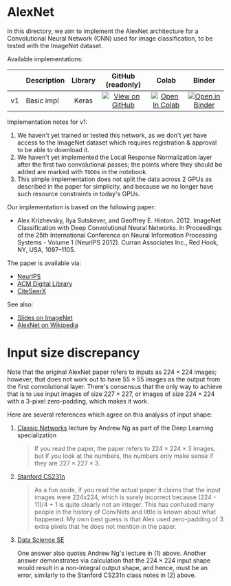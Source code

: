 # AlexNet

In this directory, we aim to implement the AlexNet architecture for a
Convolutional Neural Network (CNN) used for image classification, to be tested
with the ImageNet dataset.

Available implementations:

|      | Description    | Library | GitHub<br/>(readonly) | Colab | Binder |
|:----:| -------------- |:-------:|:---------------------:|:-----:|:------:|
|  v1  | Basic impl     |  Keras  | [![View on GitHub][github-badge]][github-basic] | [![Open In Colab][colab-badge]][colab-basic] | [![Open in Binder][binder-badge]][binder-basic] |

Implementation notes for v1:

1. We haven't yet trained or tested this network, as we don't yet have access to
   the ImageNet dataset which requires registration & approval to be able to
   download it.
2. We haven't yet implemented the Local Response Normalization layer after the
   first two convolutional passes; the points where they should be added are
   marked with `TODO`s in the notebook.
3. This simple implementation does not split the data across 2 GPUs as described
   in the paper for simplicity, and because we no longer have such resource
   constraints in today's GPUs.

Our implementation is based on the following paper:

* Alex Krizhevsky, Ilya Sutskever, and Geoffrey E. Hinton. 2012. ImageNet
  Classification with Deep Convolutional Neural Networks. In Proceedings of the
  25th International Conference on Neural Information Processing Systems -
  Volume 1 (NeurIPS 2012). Curran Associates Inc., Red Hook, NY, USA, 1097–1105.

The paper is available via:

* [NeurIPS][neurips-alexnet]
* [ACM Digital Library][acm-alexnet]
* [CiteSeerX][citeseer-alexnet]

See also:

* [Slides on ImageNet][imagenet-slides]
* [AlexNet on Wikipedia][alexnet-wiki]

# Input size discrepancy

Note that the original AlexNet paper refers to inputs as $224 \times 224$
images; however, that does not work out to have $55 \times 55$ images as the
output from the first convolutional layer. There's consensus that the only way
to achieve that is to use input images of size $227 \times 227$, or images of
size $224 \times 224$ with a 3-pixel zero-padding, which makes it work.

Here are several references which agree on this analysis of input shape:

1. [Classic Networks][classic-networks] lecture by Andrew Ng as part of the Deep
   Learning specialization

   > If you read the paper, the paper refers to $224 \times 224 \times 3$
   > images, but if you look at the numbers, the numbers only make sense if they
   > are $227 \times 227 \times 3$.

2. [Stanford CS231n][stanford-cs231n]

   > As a fun aside, if you read the actual paper it claims that the input
   > images were 224x224, which is surely incorrect because (224 - 11)/4 + 1 is
   > quite clearly not an integer. This has confused many people in the history
   > of ConvNets and little is known about what happened. My own best guess is
   > that Alex used zero-padding of 3 extra pixels that he does not mention in
   > the paper.

3. [Data Science SE][datascience-se]

   One answer also quotes Andrew Ng's lecture in (1) above. Another answer
   demonstrates via calculation that the $224 \times 224$ input shape would
   result in a non-integral output shape, and hence, must be an error, similarly
   to the Stanford CS231n class notes in (2) above.

[github-badge]: https://img.shields.io/badge/View-on%20GitHub-blue?logo=GitHub
[colab-badge]: https://colab.research.google.com/assets/colab-badge.svg
[binder-badge]: https://static.mybinder.org/badge_logo.svg

[github-basic]: Basic_AlexNet_in_Keras.ipynb
[colab-basic]: https://colab.research.google.com/github/mbrukman/reimplementing-ml-papers/blob/main/alexnet/Basic_AlexNet_in_Keras.ipynb
[binder-basic]: https://mybinder.org/v2/gh/mbrukman/reimplementing-ml-papers/main?filepath=alexnet/Basic_AlexNet_in_Keras.ipynb

[neurips-alexnet]: https://papers.nips.cc/paper/2012/hash/c399862d3b9d6b76c8436e924a68c45b-Abstract.html
[acm-alexnet]: https://dl.acm.org/doi/10.5555/2999134.2999257
[citeseer-alexnet]: http://citeseerx.ist.psu.edu/viewdoc/summary?doi=10.1.1.299.205

[imagenet-slides]: https://image-net.org/static_files/files/supervision.pdf
[alexnet-wiki]: https://en.wikipedia.org/wiki/AlexNet

[classic-networks]: https://youtu.be/dZVkygnKh1M?t=421
[stanford-cs231n]: https://cs231n.github.io/convolutional-networks/
[datascience-se]: https://datascience.stackexchange.com/questions/29245/what-is-the-input-size-of-alex-net
